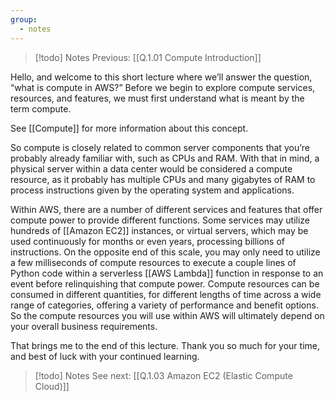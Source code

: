 ```yaml
---
group:
  - notes
---
```

>[!todo] Notes
>Previous: [[Q.1.01 Compute Introduction]]

Hello, and welcome to this short lecture where we’ll answer the question, “what is compute in AWS?” Before we begin to explore compute services, resources, and features, we must first understand what is meant by the term compute.

See [[Compute]] for more information about this concept.

So compute is closely related to common server components that you’re probably already familiar with, such as CPUs and RAM. With that in mind, a physical server within a data center would be considered a compute resource, as it probably has multiple CPUs and many gigabytes of RAM to process instructions given by the operating system and applications. 

Within AWS, there are a number of different services and features that offer compute power to provide different functions. Some services may utilize hundreds of [[Amazon EC2]] instances, or virtual servers, which may be used continuously for months or even years, processing billions of instructions. On the opposite end of this scale, you may only need to utilize a few milliseconds of compute resources to execute a couple lines of Python code within a serverless [[AWS Lambda]] function in response to an event before relinquishing that compute power. Compute resources can be consumed in different quantities, for different lengths of time across a wide range of categories, offering a variety of performance and benefit options. So the compute resources you will use within AWS will ultimately depend on your overall business requirements. 

That brings me to the end of this lecture. Thank you so much for your time, and best of luck with your continued learning.

>[!todo] Notes
> See next: [[Q.1.03 Amazon EC2 (Elastic Compute Cloud)]]